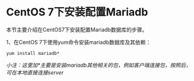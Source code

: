 # CentOS 7下安装配置Mariadb

本节主要介绍在CentOS7下安装配置Mariadb数据库的步骤。

1、在CentOS 7下使用yum命令安装mariadb数据库及其依赖：

`yum install mariadb*`

_小注：这里加\*主要是安装mariadb其他相关的包，例如客户端连接包，按照后，可在本地直接连接server_



